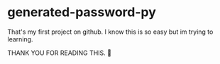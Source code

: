 # generated-password-py

That's my first project on github.
I know this is so easy but im trying to learning.

THANK YOU FOR READING THIS. :pray:
